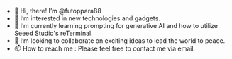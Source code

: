 - 👋 Hi, there! I’m @futoppara88
- 👀 I’m interested in new technologies and gadgets.
- 🌱 I’m currently learning prompting for generative AI and how to utilize Seeed Studio's reTerminal.
- 💞️ I’m looking to collaborate on exciting ideas to lead the world to peace.
- 📫 How to reach me : Please feel free to contact me via email.

<!---
futoppara88/futoppara88 is a ✨ special ✨ repository because its `README.md` (this file) appears on your GitHub profile.
You can click the Preview link to take a look at your changes.
--->
